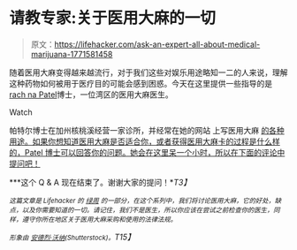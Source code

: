 # 请教专家:关于医用大麻的一切

> 原文：<https://lifehacker.com/ask-an-expert-all-about-medical-marijuana-1771581458>

随着医用大麻变得越来越流行，对于我们这些对娱乐用途略知一二的人来说，理解这种药物如何被用于医疗目的可能会感到困惑。今天在这里提供一些指导的是[rach na Patel](http://www.drrachnapatel.com/)博士，一位湾区的医用大麻医生。

Watch

帕特尔博士在加州核桃溪经营一家诊所，并经常在她的网站 上写医用大麻 [的各种用途。如果你想知道医用大麻是否适合你，或者获得医用大麻卡的过程是什么样的，Patel 博士可以回答你的问题。她会在这里呆一个小时，所以在下面的评论中提问吧！](http://www.drrachnapatel.com/blog/)

***这个 Q & A 现在结束了。谢谢大家的提问！**T3】*

*<small>这篇文章是 Lifehacker 的</small>* [*<small>绿周</small>*](http://lifehacker.com/tag/green-week#_ga=1.223248411.1224299049.1454957731) *<small>的一部分，在这个系列中，我们将讨论医用大麻，它的好处，缺点，以及你需要知道的一切。请记住，我们不是医生，所以你应该在尝试之前检查你的医生，同样，遵守你所在地区关于医用大麻采购和使用的法律法规。</small>*<small></small>

*<small>形象由</small>* [*<small>安德烈·沃纳</small>*](http://www.shutterstock.com/pic-168446741/stock-vector-medical-marijuana-with-a-green-snake-vector-illustration.html)*<small>(Shutterstock)。</small>T15】*